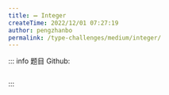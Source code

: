 ```yaml
---
title: ➖ Integer
createTime: 2022/12/01 07:27:19
author: pengzhanbo
permalink: /type-challenges/medium/integer/
---
```


::: info 题目
Github: []()

```ts

```

:::
